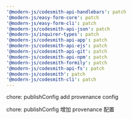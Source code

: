 ```yaml
---
'@modern-js/codesmith-api-handlebars': patch
'@modern-js/easy-form-core': patch
'@modern-js/easy-form-cli': patch
'@modern-js/codesmith-api-json': patch
'@modern-js/inquirer-types': patch
'@modern-js/codesmith-api-app': patch
'@modern-js/codesmith-api-ejs': patch
'@modern-js/codesmith-api-git': patch
'@modern-js/codesmith-api-npm': patch
'@modern-js/codesmith-formily': patch
'@modern-js/codesmith-api-fs': patch
'@modern-js/codesmith': patch
'@modern-js/codesmith-cli': patch
---
```


chore: publishConfig add provenance config

chore: publishConfig 增加 provenance 配置

